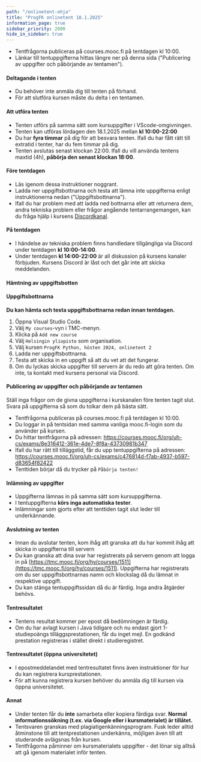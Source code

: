 ```yaml
---
path: "/onlinetent-ohja"
title: "ProgFK onlinetent 18.1.2025"
information_page: true
sidebar_priority: 2800
hide_in_sidebar: true
---
```


<!--# Ohjelmoinnin jatkokurssi-->

* Tentfrågorna publiceras på courses.mooc.fi på tentdagen kl 10:00.
* Länkar till tentuppgifterna hittas längre ner på denna sida ("Publicering av uppgifter och påbörjande av tentamen").

#### Deltagande i tenten

* Du behöver inte anmäla dig till tenten på förhand.
* För att slutföra kursen måste du delta i en tentamen.

#### Att utföra tenten

* Tenten utförs på samma sätt som kursuppgifter i VScode-omgivningen.
* Tenten kan utföras lördagen den 18.1.2025 mellan **kl 10:00-22:00** 
* Du har **fyra timmar** på dig för att besvara tenten. Ifall du har fått rätt till extratid i tenter, har du fem timmar på dig. 
* Tenten avslutas senast klockan 22:00. Ifall du vill använda tentens maxtid (4h), **påbörja den senast klockan 18:00**.

#### Före tentdagen

* Läs igenom dessa instruktioner noggrant.
* Ladda ner uppgiftsbottnarna och testa att lämna inte uppgifterna enligt instruktionerna nedan ("Uppgiftsbottnarna").
* Ifall du har problem med att ladda ned bottnarna eller att returnera dem, andra tekniska problem eller frågor angående tentarrangemangen, kan du fråga hjälp i kursens [Discordkanal](https://study.cs.helsinki.fi/discord/join/ohjelmoinnin_mooc).

#### På tentdagen

* I händelse av tekniska problem finns handledare tillgängliga via Discord under tentdagen **kl 10:00-14:00**.
* Under tentdagen **kl 14:00-22:00** är all diskussion på kursens kanaler förbjuden. Kursens Discord är låst och det går inte att skicka meddelanden.

#### Hämtning av uppgiftsbotten

#### Uppgiftsbottnarna

**Du kan hämta och testa uppgiftsbottnarna redan innan tentdagen.**

1. Öppna Visual Studio Code.
2. Välj `My courses`-vyn i TMC-menyn.
3. Klicka på `Add new course`
4. Välj `Helsingin yliopisto` som organisation.
5. Välj kursen `ProgFK Python, hösten 2024, onlinetent 2`
6. Ladda ner uppgiftsbottnarna.
7. Testa att skicka in en uppgift så att du vet att det fungerar.
8. Om du lyckas skicka uppgifter till servern är du redo att göra tenten. Om inte, ta kontakt med kursens personal via Discord.

#### Publicering av uppgifter och påbörjande av tentamen

<notice>
Ställ inga frågor om de givna uppgifterna i kurskanalen före tenten tagit slut. Svara på uppgifterna så som du tolkar dem på bästa sätt. 
</notice>

* Tentfrågorna publiceras på courses.mooc.fi på tentdagen kl 10:00.
* Du loggar in på tentsidan med samma vanliga mooc.fi-login som du använder på kursen. 
* Du hittar tentfrågorna på adressen: <a href="https://courses.mooc.fi/org/uh-cs/exams/8e316412-361e-4de7-8f8a-43730981b347">https://courses.mooc.fi/org/uh-cs/exams/8e316412-361e-4de7-8f8a-43730981b347</a>
* Ifall du har rätt till tilläggstid, får du upp tentuppgifterna på adressen: <a href="https://courses.mooc.fi/org/uh-cs/exams/c476814d-f7ab-4937-b597-d83654f82422">https://courses.mooc.fi/org/uh-cs/exams/c476814d-f7ab-4937-b597-d83654f82422</a>
* Tenttiden börjar då du trycker på `Påbörja tenten!`


#### Inlämning av uppgifter

* Uppgifterna lämnas in på samma sätt som kursuppgifterna.
* I tentuppgifterna **körs inga automatiska tester**.
* Inlämningar som gjorts efter att tenttiden tagit slut leder till underkännande.

#### Avslutning av tenten

* Innan du avslutar tenten, kom ihåg att granska att du har kommit ihåg att skicka in uppgifterna till servern
* Du kan granska att dina svar har registrerats på servern genom att logga in på [https://tmc.mooc.fi/org/hy/courses/1511](https://tmc.mooc.fi/org/hy/courses/1511). Uppgifterna har registrerats om du ser uppgiftsbottnarnas namn och klockslag då du lämnat in respektive uppgift.
* Du kan stänga tentuppgiftssidan då du är färdig. Inga andra åtgärder behövs. 

#### Tentresultatet

* Tentens resultat kommer per epost då bedömningen är färdig.
* Om du har avlagt kursen i Java tidigare och nu endast gjort 1-studiepoängs tilläggsprestationen, får du inget mejl. En godkänd prestation registreras i stället direkt i studieregistret.

#### Tentresultatet (öppna universitetet)

* I epostmeddelandet med tentresultatet finns även instruktioner för hur du kan registrera kursprestationen. 
* För att kunna registrera kursen behöver du anmäla dig till kursen via öppna universitetet.

#### Annat

* Under tenten får du **inte** samarbeta eller kopiera färdiga svar. **Normal informationssökning (t.ex. via Google eller i kursmaterialet) är tillåtet.**
* Tentsvaren granskas med plagiatigenkänningsprogram. Fusk leder alltid åtminstone till att tentprestationen underkänns, möjligen även till att studerande avlägsnas från kursen.
* Tentfrågorna påminner om kursmaterialets uppgifter - det lönar sig alltså att gå igenom materialet inför tenten.

